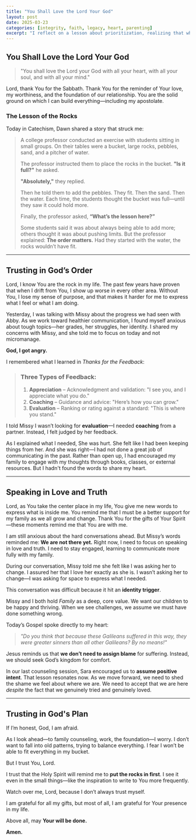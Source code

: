 ```yaml
---
title: "You Shall Love the Lord Your God"
layout: post
date: 2025-03-23
categories: [integrity, faith, legacy, heart, parenting]
excerpt: "I reflect on a lesson about prioritization, realizing that when I place God at the center of my life, everything else becomes clearer. A conversation with Missy reveals my struggles with communication, identity triggers, and the need to assume positive intent instead of assigning blame. Though I fear balancing family, work, and faith, I trust in God’s guidance to help me focus on love, truth, and His will."
---
```


## You Shall Love the Lord Your God

> "You shall love the Lord your God with all your heart, with all your soul, and with all your mind."

Lord, thank You for the Sabbath. Thank You for the reminder of Your love, my worthiness, and the foundation of our relationship. You are the solid ground on which I can build everything—including my apostolate.

### The Lesson of the Rocks

Today in Catechism, Dawn shared a story that struck me:

> A college professor conducted an exercise with students sitting in small groups. On their tables were a bucket, large rocks, pebbles, sand, and a pitcher of water.
> 
> The professor instructed them to place the rocks in the bucket. **"Is it full?"** he asked.
> 
> **"Absolutely,"** they replied.
> 
> Then he told them to add the pebbles. They fit. Then the sand. Then the water. Each time, the students thought the bucket was full—until they saw it could hold more.
> 
> Finally, the professor asked, **“What’s the lesson here?”**
> 
> Some students said it was about always being able to add more; others thought it was about pushing limits. But the professor explained: **The order matters.** Had they started with the water, the rocks wouldn’t have fit.

---

## Trusting in God’s Order

Lord, I know You are the rock in my life. The past few years have proven that when I drift from You, I show up worse in every other area. Without You, I lose my sense of purpose, and that makes it harder for me to express what I feel or what I am doing.

Yesterday, I was talking with Missy about the progress we had seen with Abby. As we work toward healthier communication, I found myself anxious about tough topics—her grades, her struggles, her identity. I shared my concerns with Missy, and she told me to focus on today and not micromanage.

**God, I got angry.**

I remembered what I learned in *Thanks for the Feedback*:

> ### Three Types of Feedback:
> 1. **Appreciation** – Acknowledgment and validation: "I see you, and I appreciate what you do."
> 2. **Coaching** – Guidance and advice: "Here’s how you can grow."
> 3. **Evaluation** – Ranking or rating against a standard: "This is where you stand."

I told Missy I wasn’t looking for **evaluation**—I needed **coaching** from a partner. Instead, I felt judged by her feedback.  

As I explained what I needed, She was hurt. She felt like I had been keeping things from her. And she was right—I had not done a great job of communicating in the past. Rather than open up, I had encouraged my family to engage with my thoughts through books, classes, or external resources. But I hadn't found the words to share my heart.

---

## Speaking in Love and Truth

Lord, as You take the center place in my life, You give me new words to express what is inside me. You remind me that I must be a better support for my family as we all grow and change. Thank You for the gifts of Your Spirit—these moments remind me that You are with me.

I am still anxious about the hard conversations ahead. But Missy’s words reminded me: **We are not there yet.** Right now, I need to focus on speaking in love and truth. I need to stay engaged, learning to communicate more fully with my family.

During our conversation, Missy told me she felt like I was asking her to change. I assured her that I love her exactly as she is. I wasn’t asking her to change—I was asking for space to express what I needed.

This conversation was difficult because it hit an **identity trigger**.

Missy and I both hold *Family* as a deep, core value. We want our children to be happy and thriving. When we see challenges, we assume we must have done something wrong.

Today’s Gospel spoke directly to my heart:

> *"Do you think that because these Galileans suffered in this way, they were greater sinners than all other Galileans? By no means!"*

Jesus reminds us that **we don’t need to assign blame** for suffering. Instead, we should seek God’s kingdom for comfort.

In our last counseling session, Sara encouraged us to **assume positive intent**. That lesson resonates now. As we move forward, we need to shed the shame we feel about where we are. We need to accept that we are here *despite* the fact that we genuinely tried and genuinely loved.

---

## Trusting in God's Plan

If I’m honest, God, I am afraid.

As I look ahead—to family counseling, work, the foundation—I worry. I don’t want to fall into old patterns, trying to balance everything. I fear I won’t be able to fit everything in my bucket.

But I trust You, Lord.

I trust that the Holy Spirit will remind me to **put the rocks in first**. I see it even in the small things—like the inspiration to write to You more frequently.

Watch over me, Lord, because I don’t always trust myself.

I am grateful for all my gifts, but most of all, I am grateful for Your presence in my life.

Above all, may **Your will be done.**

**Amen.**
